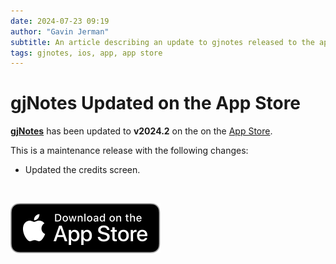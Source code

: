 ```yaml
---
date: 2024-07-23 09:19
author: "Gavin Jerman"
subtitle: An article describing an update to gjnotes released to the app store.
tags: gjnotes, ios, app, app store
---
```


# gjNotes Updated on the App Store

[**gjNotes**](/projects/gjNotes) has been updated to **v2024.2** on the on the [App Store](https://apps.apple.com/app/gjnotes/id1562333522?platform=iphone).  

This is a maintenance release with the following changes:
- Updated the credits screen.
<br>

[![download](/images/Download_on_the_App_Store_Badge_US-UK_RGB_blk_092917.svg)](https://apps.apple.com/app/gjnotes/id1562333522?platform=iphone)
